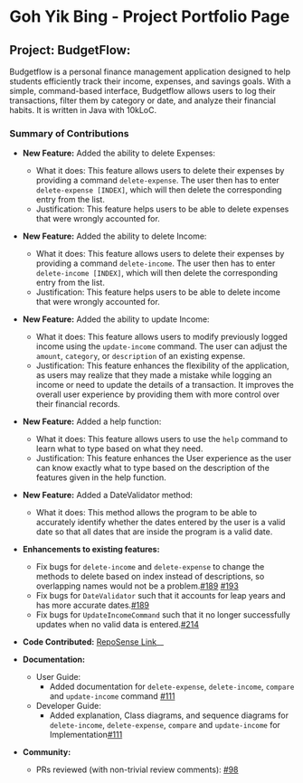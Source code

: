 # Goh Yik Bing - Project Portfolio Page

## Project: BudgetFlow:
Budgetflow is a personal finance management application designed to help students efficiently track their income,
expenses, and savings goals. With a simple, command-based interface, Budgetflow allows users to log their transactions,
filter them by category or date, and analyze their financial habits. It is written in Java with 10kLoC.

### Summary of Contributions
* __New Feature:__ Added the ability to delete Expenses:
  * What it does: This feature allows users to delete their expenses by providing a command `delete-expense`. The user 
  then has to enter `delete-expense [INDEX]`, which will then delete the corresponding entry from the list.
  * Justification: This feature helps users to be able to delete expenses that were wrongly accounted for.

* __New Feature:__ Added the ability to delete Income:
    * What it does: This feature allows users to delete their expenses by providing a command `delete-income`. The user
      then has to enter `delete-income [INDEX]`, which will then delete the corresponding entry from the list.
    * Justification: This feature helps users to be able to delete income that were wrongly accounted for.

* __New Feature:__ Added the ability to update Income:
  * What it does: This feature allows users to modify previously logged income using the `update-income` command.
  The user can adjust the `amount`, `category`, or `description` of an existing expense.
  * Justification: This feature enhances the flexibility of the application, as users may realize that they made a
  mistake while logging an income or need to update the details of a transaction. It improves the overall user
  experience by providing them with more control over their financial records.

* __New Feature:__ Added a help function:
  * What it does: This feature allows users to use the `help` command to learn what to type based on what they need.
  * Justification: This feature enhances the User experience as the user can know exactly what to type based on
  the description of the features given in the help function. 

* __New Feature:__ Added a DateValidator method:
    * What it does: This method allows the program to be able to accurately identify whether the dates entered by the
      user is a valid date so that all dates that are inside the program is a valid date.

* __Enhancements to existing features:__
  * Fix bugs for `delete-income` and `delete-expense` to change the methods to delete based on index 
  instead of descriptions, so overlapping names would not be a problem.[#189](https://github.com/AY2425S2-CS2113-T11a-1/tp/pull/189) [#193](https://github.com/AY2425S2-CS2113-T11a-1/tp/pull/193)
  * Fix bugs for `DateValidator` such that it accounts for leap years and has more accurate dates.[#189](https://github.com/AY2425S2-CS2113-T11a-1/tp/pull/189)
  * Fix bugs for `UpdateIncomeCommand` such that it no longer successfully updates when
  no valid data is entered.[#214](https://github.com/AY2425S2-CS2113-T11a-1/tp/pull/214) 

* __Code Contributed:__ [RepoSense Link](https://nus-cs2113-ay2425s2.github.io/tp-dashboard/?search=&sort=groupTitle&sortWithin=title&timeframe=commit&mergegroup=&groupSelect=groupByRepos&breakdown=true&checkedFileTypes=docs~functional-code~test-code~other&since=2025-02-21)__

* __Documentation:__
    * User Guide:
      * Added documentation for `delete-expense`, `delete-income`, `compare` and `update-income` command [#111](https://github.com/AY2425S2-CS2113-T11a-1/tp/pull/111)
    * Developer Guide:
      * Added explanation, Class diagrams, and sequence diagrams for 
      `delete-income`, `delete-expense`, `compare` and `update-income` for Implementation[#111](https://github.com/AY2425S2-CS2113-T11a-1/tp/pull/111)
* __Community:__
    * PRs reviewed (with non-trivial review comments): [#98](https://github.com/AY2425S2-CS2113-T11a-1/tp/pull/98)